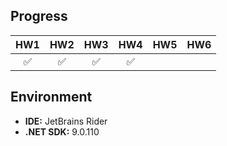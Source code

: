 ## Progress

| HW1  | HW2  | HW3  | HW4  | HW5  | HW6  |
|:----:|:----:|:----:|:----:|:----:|:----:|
| ✅   | ✅   | ✅   | ✅   |      |      |



## Environment
- **IDE:** JetBrains Rider
- **.NET SDK:** 9.0.110
